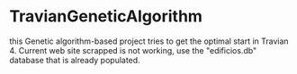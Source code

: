 # TravianGeneticAlgorithm
this Genetic algorithm-based project tries to get the optimal start in Travian 4. Current web site scrapped is not working, use the "edificios.db" database that is already populated. 
